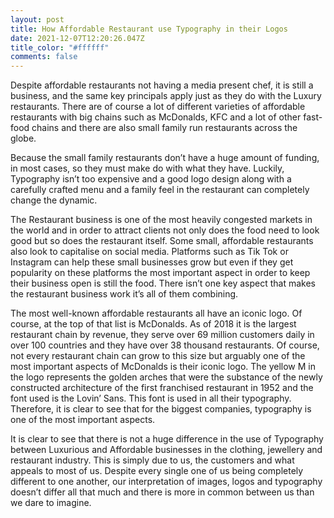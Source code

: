 ```yaml
---
layout: post
title: How Affordable Restaurant use Typography in their Logos
date: 2021-12-07T12:20:26.047Z
title_color: "#ffffff"
comments: false
---
```

Despite affordable restaurants not having a media present chef, it is still a business, and the same key principals apply just as they do with the Luxury restaurants. There are of course a lot of different varieties of affordable restaurants with big chains such as McDonalds, KFC and a lot of other fast-food chains and there are also small family run restaurants across the globe. 

Because the small family restaurants don’t have a huge amount of funding, in most cases, so they must make do with what they have. Luckily, Typography isn’t too expensive and a good logo design along with a carefully crafted menu and a family feel in the restaurant can completely change the dynamic.

The Restaurant business is one of the most heavily congested markets in the world and in order to attract clients not only does the food need to look good but so does the restaurant itself. Some small, affordable restaurants also look to capitalise on social media. Platforms such as Tik Tok or Instagram can help these small businesses grow but even if they get popularity on these platforms the most important aspect in order to keep their business open is still the food. There isn’t one key aspect that makes the restaurant business work it’s all of them combining.

The most well-known affordable restaurants all have an iconic logo. Of course, at the top of that list is McDonalds. As of 2018 it is the largest restaurant chain by revenue, they serve over 69 million customers daily in over 100 countries and they have over 38 thousand restaurants. Of course, not every restaurant chain can grow to this size but arguably one of the most important aspects of McDonalds is their iconic logo. The yellow M in the logo represents the golden arches that were the substance of the newly constructed architecture of the first franchised restaurant in 1952 and the font used is the Lovin’ Sans. This font is used in all their typography. Therefore, it is clear to see that for the biggest companies, typography is one of the most important aspects.

It is clear to see that there is not a huge difference in the use of Typography between Luxurious and Affordable businesses in the clothing, jewellery and restaurant industry. This is simply due to us, the customers and what appeals to most of us. Despite every single one of us being completely different to one another, our interpretation of images, logos and typography doesn’t differ all that much and there is more in common between us than we dare to imagine.
